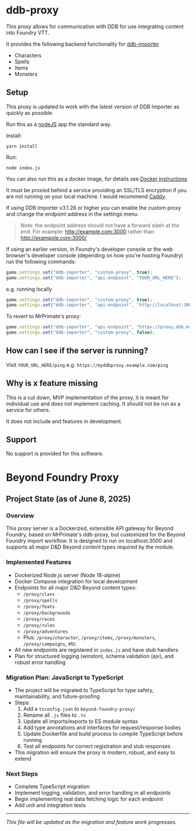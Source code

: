 # ddb-proxy

This proxy allows for communication with DDB for use integrating content into Foundry VTT.

It provides the following backend functionality for [ddb-importer](https://github.com/MrPrimate/ddb-importer)

* Characters
* Spells
* Items
* Monsters


## Setup

This proxy is updated to work with the latest version of DDB Importer as quickly as possible.

Run this as a [nodeJS](https://nodejs.org/en/) app the standard way.

Install:

```
yarn install
```

Run:

```
node index.js
```

You can also run this as a docker image, for details see [Docker instructions](docker/README.md)

It _must_ be proxied behind a service providing an SSL/TLS encryption if you are not running on your local machine. I would recommend [Caddy](https://caddyserver.com/).

If using DDB Importer v3.1.26 or higher you can enable the custom proxy and change the endpoint address in the settings menu.
> Note: the endpoint address should not have a forward slash at the end. For example: http://example.com:3000 rather than http://exampole.com:3000/

If using an earlier version, in Foundry's developer console or the web browser's developer console (depending on how you're hosting Foundry) run the following commands:

```javascript
game.settings.set("ddb-importer", "custom-proxy", true);
game.settings.set("ddb-importer", "api-endpoint", "YOUR_URL_HERE");
```

e.g. running locally

```javascript
game.settings.set("ddb-importer", "custom-proxy", true);
game.settings.set("ddb-importer", "api-endpoint", "http://localhost:3000");
```

To revert to MrPrimate's proxy:
```javascript
game.settings.set("ddb-importer", "api-endpoint", "https://proxy.ddb.mrprimate.co.uk");
game.settings.set("ddb-importer", "custom-proxy", false);
```

## How can I see if the server is running?

Visit `YOUR_URL_HERE/ping` e.g. `https://myddbproxy.example.com/ping`

## Why is x feature missing

This is a cut down, MVP implementation of the proxy, it is meant for individual use and does not implement caching. It should not be run as a service for others.

It does not include and features in development.


## Support

No support is provided for this software.

# Beyond Foundry Proxy

## Project State (as of June 8, 2025)

### Overview
This proxy server is a Dockerized, extensible API gateway for Beyond Foundry, based on MrPrimate's ddb-proxy, but customized for the Beyond Foundry import workflow. It is designed to run on localhost:3000 and supports all major D&D Beyond content types required by the module.

### Implemented Features
- Dockerized Node.js server (Node 18-alpine)
- Docker Compose integration for local development
- Endpoints for all major D&D Beyond content types:
  - `/proxy/class`
  - `/proxy/spells`
  - `/proxy/feats`
  - `/proxy/backgrounds`
  - `/proxy/races`
  - `/proxy/rules`
  - `/proxy/adventures`
  - Plus: `/proxy/character`, `/proxy/items`, `/proxy/monsters`, `/proxy/campaigns`, etc.
- All new endpoints are registered in `index.js` and have stub handlers
- Plan for structured logging (winston), schema validation (ajv), and robust error handling

### Migration Plan: JavaScript to TypeScript
- The project will be migrated to TypeScript for type safety, maintainability, and future-proofing
- Steps:
  1. Add a `tsconfig.json` to `beyond-foundry-proxy/`
  2. Rename all `.js` files to `.ts`
  3. Update all imports/exports to ES module syntax
  4. Add type annotations and interfaces for request/response bodies
  5. Update Dockerfile and build process to compile TypeScript before running
  6. Test all endpoints for correct registration and stub responses
- This migration will ensure the proxy is modern, robust, and easy to extend

### Next Steps
- Complete TypeScript migration
- Implement logging, validation, and error handling in all endpoints
- Begin implementing real data fetching logic for each endpoint
- Add unit and integration tests

---

*This file will be updated as the migration and feature work progresses.*
